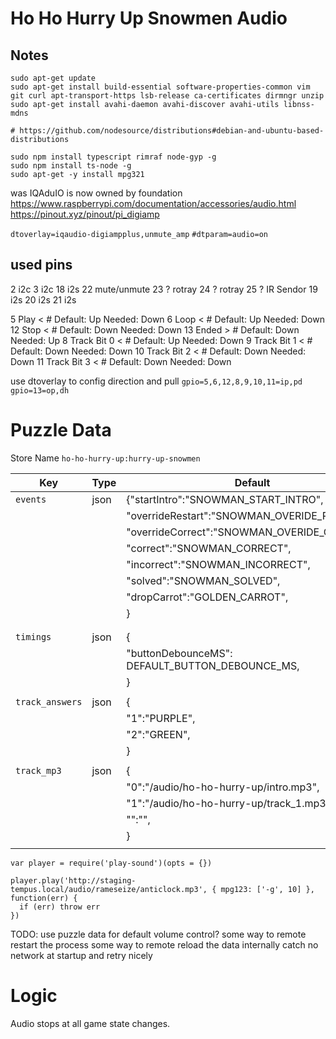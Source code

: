 # Ho Ho Hurry Up Snowmen Audio

## Notes
```
sudo apt-get update
sudo apt-get install build-essential software-properties-common vim git curl apt-transport-https lsb-release ca-certificates dirmngr unzip
sudo apt-get install avahi-daemon avahi-discover avahi-utils libnss-mdns

# https://github.com/nodesource/distributions#debian-and-ubuntu-based-distributions

sudo npm install typescript rimraf node-gyp -g
sudo npm install ts-node -g
sudo apt-get -y install mpg321
```

was IQAduIO is now owned by foundation  
https://www.raspberrypi.com/documentation/accessories/audio.html
https://pinout.xyz/pinout/pi_digiamp  

`dtoverlay=iqaudio-digiampplus,unmute_amp`
`#dtparam=audio=on`


## used pins

2   i2c
3   i2c
18  i2s
22  mute/unmute
23  ? rotray
24  ? rotray
25  ? IR Sendor
19  i2s
20  i2s
21  i2s

5   Play    <   # Default: Up       Needed: Down
6   Loop    <   # Default: Up       Needed: Down
12  Stop    <   # Default: Down     Needed: Down
13  Ended   >   # Default: Down     Needed: Up
8   Track Bit 0     <   # Default: Up       Needed: Down
9   Track Bit 1     <   # Default: Down     Needed: Down
10  Track Bit 2     <   # Default: Down     Needed: Down
11  Track Bit 3     <   # Default: Down     Needed: Down

use dtoverlay to config direction and pull
`gpio=5,6,12,8,9,10,11=ip,pd`
`gpio=13=op,dh`


# Puzzle Data
Store Name `ho-ho-hurry-up:hurry-up-snowmen`

| Key               | Type   | Default                                          |
|-------------------|--------|--------------------------------------------------|
| `events`          | json   | {"startIntro":"SNOWMAN_START_INTRO",             | <
|                   |        | "overrideRestart":"SNOWMAN_OVERIDE_RESTART",     | <
|                   |        | "overrideCorrect":"SNOWMAN_OVERIDE_CORRECT",     | <
|                   |        | "correct":"SNOWMAN_CORRECT",                     | >
|                   |        | "incorrect":"SNOWMAN_INCORRECT",                 | >
|                   |        | "solved":"SNOWMAN_SOLVED",                       | >
|                   |        | "dropCarrot":"GOLDEN_CARROT",                    | <
|                   |        | }                                                |
|                   |        |                                                  |
|                   |        |                                                  |
| `timings`         | json   | {                                                |
|                   |        | "buttonDebounceMS": DEFAULT_BUTTON_DEBOUNCE_MS,  |
|                   |        | }                                                |
|                   |        |                                                  |
| `track_answers`   | json   | {                                                |
|                   |        | "1":"PURPLE",                                    |
|                   |        | "2":"GREEN",                                     |
|                   |        | }                                                |
|                   |        |                                                  |
| `track_mp3`       | json   | {                                                |
|                   |        | "0":"/audio/ho-ho-hurry-up/intro.mp3",           |
|                   |        | "1":"/audio/ho-ho-hurry-up/track_1.mp3",         |
|                   |        | "":"",                                           |
|                   |        | }                                                |
|                   |        |                                                  |





```
var player = require('play-sound')(opts = {})

player.play('http://staging-tempus.local/audio/rameseize/anticlock.mp3', { mpg123: ['-g', 10] }, function(err) {
  if (err) throw err
})
```

TODO: use puzzle data for default volume control?
some way to remote restart the process
some way to remote reload the data
internally catch no network at startup and retry nicely

# Logic

Audio stops at all game state changes.
